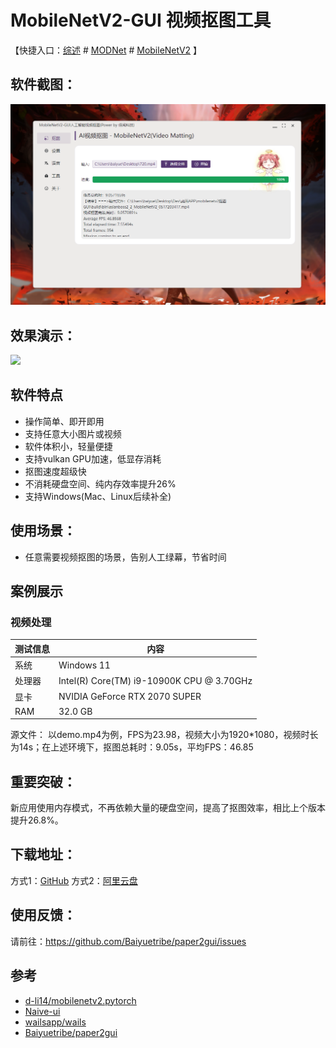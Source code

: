 # MobileNetV2-GUI 视频抠图工具

【快捷入口：[综述](readme.md) # [MODNet](modnet_gui.md) # [MobileNetV2](mobilenetv2_gui.md) 】

## 软件截图：

![](../docs/images/mobilenetv2_gui.png)

## 效果演示：

![](https://github.com/ZHKKKe/MODNet/raw/master/doc/gif/homepage_demo.gif)

## 软件特点

- 操作简单、即开即用
- 支持任意大小图片或视频
- 软件体积小，轻量便捷
- 支持vulkan GPU加速，低显存消耗
- 抠图速度超级快
- 不消耗硬盘空间、纯内存效率提升26%
- 支持Windows(Mac、Linux后续补全)

## 使用场景：

- 任意需要视频抠图的场景，告别人工绿幕，节省时间

## 案例展示

### 视频处理

| 测试信息 | 内容                                      |
| -------- | ----------------------------------------- |
| 系统     | Windows 11                                |
| 处理器   | Intel(R) Core(TM) i9-10900K CPU @ 3.70GHz |
| 显卡     | NVIDIA GeForce RTX 2070 SUPER             |
| RAM      | 32.0 GB                                   |

<!-- 源文件： 以demo.mp4为例，传统硬盘模式下：FPS为23.98，视频大小为1920*1080，视频时长为14s；在上述环境下，抠图总耗时：17.3s，平均FPS：37.9 -->
源文件： 以demo.mp4为例，FPS为23.98，视频大小为1920*1080，视频时长为14s；在上述环境下，抠图总耗时：9.05s，平均FPS：46.85

## 重要突破：

新应用使用内存模式，不再依赖大量的硬盘空间，提高了抠图效率，相比上个版本提升26.8%。

## 下载地址：

方式1：[GitHub](https://github.com/Baiyuetribe/paper2gui/releases/tag/Published)
方式2：[阿里云盘](https://www.aliyundrive.com/s/2b4hyudGkni)

## 使用反馈：

请前往：https://github.com/Baiyuetribe/paper2gui/issues

## 参考
- [d-li14/mobilenetv2.pytorch](https://github.com/d-li14/mobilenetv2.pytorch)
- [Naive-ui](https://www.naiveui.com/zh-CN/os-theme)
- [wailsapp/wails](https://github.com/wailsapp/wails)
- [Baiyuetribe/paper2gui](https://github.com/Baiyuetribe/paper2gui)